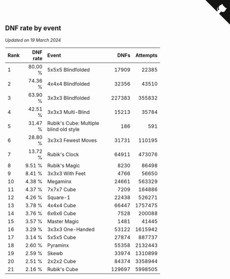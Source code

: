 ## DNF rate by event

*Updated on 19 March 2024*

| Rank | DNF rate | Event | DNFs | Attempts |
| :--- | ---: | :--- | ---: | ---: |
| 1 | 80.00 % | 5x5x5 Blindfolded | 17909 | 22385 |
| 2 | 74.36 % | 4x4x4 Blindfolded | 32356 | 43510 |
| 3 | 63.90 % | 3x3x3 Blindfolded | 227383 | 355832 |
| 4 | 42.51 % | 3x3x3 Multi-Blind | 15213 | 35784 |
| 5 | 31.47 % | Rubik's Cube: Multiple blind old style | 186 | 591 |
| 6 | 28.80 % | 3x3x3 Fewest Moves | 31731 | 110195 |
| 7 | 13.72 % | Rubik's Clock | 64911 | 473076 |
| 8 | 9.51 % | Rubik's Magic | 8230 | 86498 |
| 9 | 8.41 % | 3x3x3 With Feet | 4766 | 56650 |
| 10 | 4.38 % | Megaminx | 24661 | 563329 |
| 11 | 4.37 % | 7x7x7 Cube | 7209 | 164886 |
| 12 | 4.26 % | Square-1 | 22438 | 526271 |
| 13 | 3.78 % | 4x4x4 Cube | 66447 | 1757475 |
| 14 | 3.76 % | 6x6x6 Cube | 7528 | 200088 |
| 15 | 3.57 % | Master Magic | 1481 | 41445 |
| 16 | 3.29 % | 3x3x3 One-Handed | 53122 | 1615942 |
| 17 | 3.14 % | 5x5x5 Cube | 27874 | 887737 |
| 18 | 2.60 % | Pyraminx | 55358 | 2132443 |
| 19 | 2.59 % | Skewb | 33974 | 1310899 |
| 20 | 2.51 % | 2x2x2 Cube | 84374 | 3358944 |
| 21 | 2.16 % | Rubik's Cube | 129697 | 5998505 |


<a href="https://github.com/JustinTimeCuber/wca_statistics" class="github-corner" aria-label="View source on Github"><svg width="80" height="80" viewBox="0 0 250 250" style="fill:#151513; color:#fff; position: absolute; top: 0; border: 0; right: 0;" aria-hidden="true"><path d="M0,0 L115,115 L130,115 L142,142 L250,250 L250,0 Z"></path><path d="M128.3,109.0 C113.8,99.7 119.0,89.6 119.0,89.6 C122.0,82.7 120.5,78.6 120.5,78.6 C119.2,72.0 123.4,76.3 123.4,76.3 C127.3,80.9 125.5,87.3 125.5,87.3 C122.9,97.6 130.6,101.9 134.4,103.2" fill="currentColor" style="transform-origin: 130px 106px;" class="octo-arm"></path><path d="M115.0,115.0 C114.9,115.1 118.7,116.5 119.8,115.4 L133.7,101.6 C136.9,99.2 139.9,98.4 142.2,98.6 C133.8,88.0 127.5,74.4 143.8,58.0 C148.5,53.4 154.0,51.2 159.7,51.0 C160.3,49.4 163.2,43.6 171.4,40.1 C171.4,40.1 176.1,42.5 178.8,56.2 C183.1,58.6 187.2,61.8 190.9,65.4 C194.5,69.0 197.7,73.2 200.1,77.6 C213.8,80.2 216.3,84.9 216.3,84.9 C212.7,93.1 206.9,96.0 205.4,96.6 C205.1,102.4 203.0,107.8 198.3,112.5 C181.9,128.9 168.3,122.5 157.7,114.1 C157.9,116.9 156.7,120.9 152.7,124.9 L141.0,136.5 C139.8,137.7 141.6,141.9 141.8,141.8 Z" fill="currentColor" class="octo-body"></path></svg></a><style>.github-corner:hover .octo-arm{animation:octocat-wave 560ms ease-in-out}@keyframes octocat-wave{0%,100%{transform:rotate(0)}20%,60%{transform:rotate(-25deg)}40%,80%{transform:rotate(10deg)}}@media (max-width:500px){.github-corner:hover .octo-arm{animation:none}.github-corner .octo-arm{animation:octocat-wave 560ms ease-in-out}}</style>
